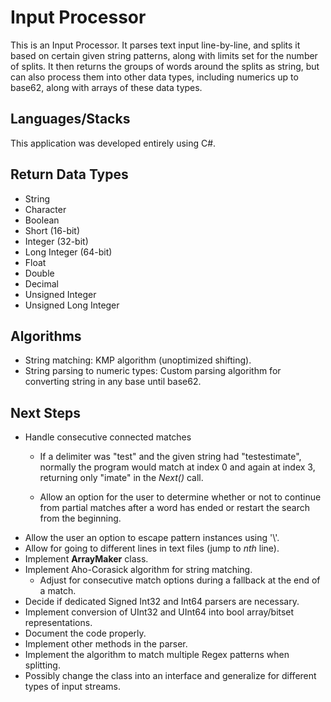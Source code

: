 # Input Processor
This is an Input Processor. It parses text input line-by-line, 
and splits it based on certain given string patterns, along with
limits set for the number of splits. It then returns the groups of words
around the splits as string, but can also process them into other data
types, including numerics up to base62, along with arrays of these data 
types.

## Languages/Stacks
This application was developed entirely using C#.

## Return Data Types
- String
- Character
- Boolean
- Short (16-bit)
- Integer (32-bit)
- Long Integer (64-bit)
- Float
- Double
- Decimal
- Unsigned Integer
- Unsigned Long Integer

## Algorithms
- String matching: KMP algorithm (unoptimized shifting).
- String parsing to numeric types: Custom parsing algorithm for converting
string in any base until base62.
  
## Next Steps
- Handle consecutive connected matches
  - If a delimiter was "test" and the given string had "testestimate",
  normally the program would match at index 0 and again at index 3,
    returning only "imate" in the *Next()* call.
    
  - Allow an option for the user to determine whether or not to continue
  from partial matches after a word has ended or restart the search from
    the beginning.
- Allow the user an option to escape pattern instances using '\\'.
- Allow for going to different lines in text files (jump to *nth* line).
- Implement **ArrayMaker** class.
- Implement Aho-Corasick algorithm for string matching.
  - Adjust for consecutive match options during a fallback at the end
  of a match.
- Decide if dedicated Signed Int32 and Int64 parsers are necessary.
- Implement conversion of UInt32 and UInt64 into bool 
  array/bitset representations.
- Document the code properly.
- Implement other methods in the parser.
- Implement the algorithm to match multiple Regex patterns when splitting.
- Possibly change the class into an interface and generalize for
different types of input streams.
